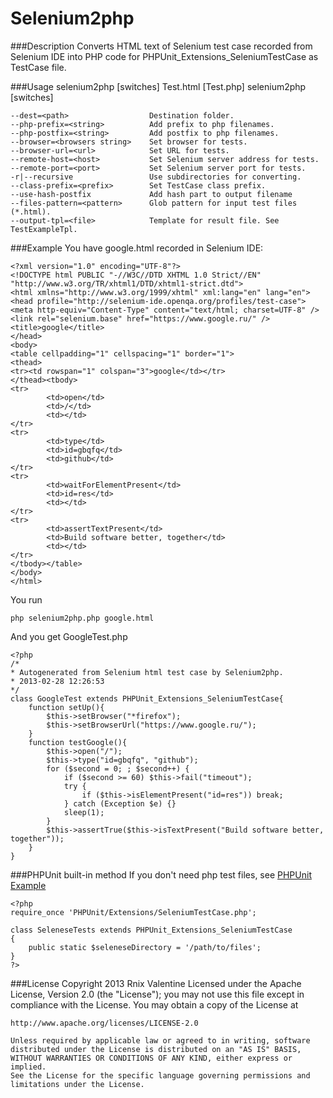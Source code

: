 Selenium2php
==========================

###Description
Converts HTML text of Selenium test case recorded from Selenium IDE into
PHP code for PHPUnit_Extensions_SeleniumTestCase as TestCase file.

###Usage
    selenium2php [switches] Test.html [Test.php]
    selenium2php [switches] <directory>
    
    --dest=<path>                  Destination folder.
    --php-prefix=<string>          Add prefix to php filenames.
    --php-postfix=<string>         Add postfix to php filenames.
    --browser=<browsers string>    Set browser for tests.
    --browser-url=<url>            Set URL for tests.
    --remote-host=<host>           Set Selenium server address for tests.
    --remote-port=<port>           Set Selenium server port for tests.
    -r|--recursive                 Use subdirectories for converting.
    --class-prefix=<prefix>        Set TestCase class prefix.
    --use-hash-postfix             Add hash part to output filename
    --files-pattern=<pattern>      Glob pattern for input test files (*.html).
    --output-tpl=<file>            Template for result file. See TestExampleTpl.

###Example
You have google.html recorded in Selenium IDE:

    <?xml version="1.0" encoding="UTF-8"?>
    <!DOCTYPE html PUBLIC "-//W3C//DTD XHTML 1.0 Strict//EN" "http://www.w3.org/TR/xhtml1/DTD/xhtml1-strict.dtd">
    <html xmlns="http://www.w3.org/1999/xhtml" xml:lang="en" lang="en">
    <head profile="http://selenium-ide.openqa.org/profiles/test-case">
    <meta http-equiv="Content-Type" content="text/html; charset=UTF-8" />
    <link rel="selenium.base" href="https://www.google.ru/" />
    <title>google</title>
    </head>
    <body>
    <table cellpadding="1" cellspacing="1" border="1">
    <thead>
    <tr><td rowspan="1" colspan="3">google</td></tr>
    </thead><tbody>
    <tr>
            <td>open</td>
            <td>/</td>
            <td></td>
    </tr>
    <tr>
            <td>type</td>
            <td>id=gbqfq</td>
            <td>github</td>
    </tr>
    <tr>
            <td>waitForElementPresent</td>
            <td>id=res</td>
            <td></td>
    </tr>
    <tr>
            <td>assertTextPresent</td>
            <td>Build software better, together</td>
            <td></td>
    </tr>
    </tbody></table>
    </body>
    </html>

You run

    php selenium2php.php google.html

And you get GoogleTest.php

    <?php
    /*
    * Autogenerated from Selenium html test case by Selenium2php.
    * 2013-02-28 12:26:53
    */
    class GoogleTest extends PHPUnit_Extensions_SeleniumTestCase{
        function setUp(){
            $this->setBrowser("*firefox");
            $this->setBrowserUrl("https://www.google.ru/");
        }
        function testGoogle(){
            $this->open("/");
            $this->type("id=gbqfq", "github");
            for ($second = 0; ; $second++) {
                if ($second >= 60) $this->fail("timeout");
                try {
                    if ($this->isElementPresent("id=res")) break;
                } catch (Exception $e) {}
                sleep(1);
            }
            $this->assertTrue($this->isTextPresent("Build software better, together"));
        }
    }    


###PHPUnit built-in method
If you don't need php test files, see [PHPUnit Example](http://phpunit.de/manual/3.8/en/selenium.html#selenium.seleniumtestcase.examples.WebTest4.php)

    <?php
    require_once 'PHPUnit/Extensions/SeleniumTestCase.php';

    class SeleneseTests extends PHPUnit_Extensions_SeleniumTestCase
    {
        public static $seleneseDirectory = '/path/to/files';
    }
    ?>

###License
    Copyright 2013 Rnix Valentine
    Licensed under the Apache License, Version 2.0 (the "License");
    you may not use this file except in compliance with the License.
    You may obtain a copy of the License at
    
    http://www.apache.org/licenses/LICENSE-2.0
    
    Unless required by applicable law or agreed to in writing, software
    distributed under the License is distributed on an "AS IS" BASIS,
    WITHOUT WARRANTIES OR CONDITIONS OF ANY KIND, either express or implied.
    See the License for the specific language governing permissions and
    limitations under the License.

